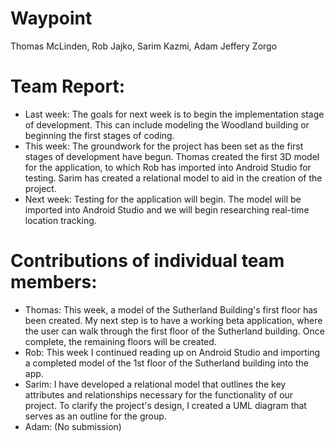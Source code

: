 # Waypoint
Thomas McLinden, Rob Jajko, Sarim Kazmi, Adam Jeffery Zorgo

# Team Report:
- Last week: The goals for next week is to begin the implementation stage of development. This can include modeling the Woodland building or beginning the first stages of coding.
- This week: The groundwork for the project has been set as the first stages of development have begun. Thomas created the first 3D model for the application, to which Rob has imported into Android Studio for testing. Sarim has created a relational model to aid in the creation of the project.
- Next week: Testing for the application will begin. The model will be imported into Android Studio and we will begin researching real-time location tracking.
# Contributions of individual team members:
- Thomas: This week, a model of the Sutherland Building's first floor has been created. My next step is to have a working beta application, where the user can walk through the first floor of the Sutherland building. Once complete, the remaining floors will be created.
- Rob: This week I continued reading up on Android Studio and  importing a completed model of the 1st floor of the Sutherland building into the app.
- Sarim: I have developed a relational model that outlines the key attributes and relationships necessary for the functionality of our project. To clarify the project's design, I created a UML diagram that serves as an outline for the group.
- Adam: (No submission)
